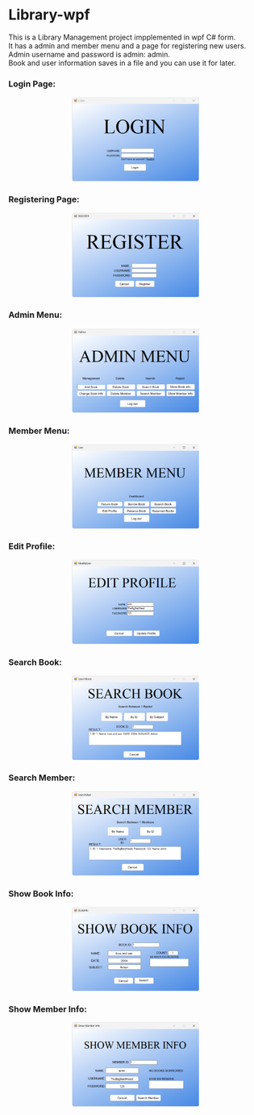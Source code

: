 # Library-wpf
This is a Library Management project impplemented in wpf C# form.\
It has a admin and member menu and a page for registering new users.\
Admin username and password is admin: admin.\
Book and user information saves in a file and you can use it for later.
<h3>Login Page:</h3>
<p align="center">
  <img src="https://github.com/TheBigBaldHead/Library-wpf/blob/main/pictures/login.png" width=50% height=50% title="Login Page">
</p>
<h3>
  Registering Page:</h3>
<p align="center">
  <img src="https://github.com/TheBigBaldHead/Library-wpf/blob/main/pictures/register.png" width=50% height=50% title="Register Page">
</p>
<h3>
  Admin Menu:</h3>
<p align="center">
  <img src="https://github.com/TheBigBaldHead/Library-wpf/blob/main/pictures/admin_menu.png" width=50% height=50% title="Admin Menu">
</p>
<h3>
  Member Menu:</h3>
<p align="center">
  <img src="https://github.com/TheBigBaldHead/Library-wpf/blob/main/pictures/member_menu.png" width=50% height=50% title="Member Menu">
</p>
<h3>
  Edit Profile:</h3>
<p align="center">
  <img src="https://github.com/TheBigBaldHead/Library-wpf/blob/main/pictures/edit_profile.png" width=50% height=50% title="Edit Profile">
</p>
<h3>
  Search Book:</h3>
<p align="center">
  <img src="https://github.com/TheBigBaldHead/Library-wpf/blob/main/pictures/search_book.png" width=50% height=50% title="Search Book">
</p>
<h3>
  Search Member:</h3>
<p align="center">
  <img src="https://github.com/TheBigBaldHead/Library-wpf/blob/main/pictures/search_member.png" width=50% height=50% title="Search Member">
</p>
<h3>
  Show Book Info:</h3>
<p align="center">
  <img src="https://github.com/TheBigBaldHead/Library-wpf/blob/main/pictures/show_book_info.png" width=50% height=50% title="Show Book Info">
</p>
<h3>
  Show Member Info:</h3>
<p align="center">
  <img src="https://github.com/TheBigBaldHead/Library-wpf/blob/main/pictures/show_member_info.png" width=50% height=50% title="Show Member Info">
</p>



